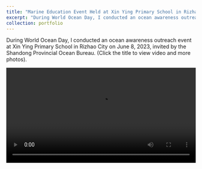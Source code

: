 ```yaml
---
title: "Marine Education Event Held at Xin Ying Primary School in Rizhao City"
excerpt: "During World Ocean Day, I conducted an ocean awareness outreach event at Xin Ying Primary School in Rizhao City on June 8, 2023, invited by the Shandong Provincial Ocean Bureau. <img src='/images/日照新营小学封面.jpg'>"
collection: portfolio
---
```


During World Ocean Day, I conducted an ocean awareness outreach event at Xin Ying Primary School in Rizhao City on June 8, 2023, invited by the Shandong Provincial Ocean Bureau. (Click the title to view video and more photos).


 <video src='/assets/日照新营小学.mp4' controls="controls" width="100%"></video>
